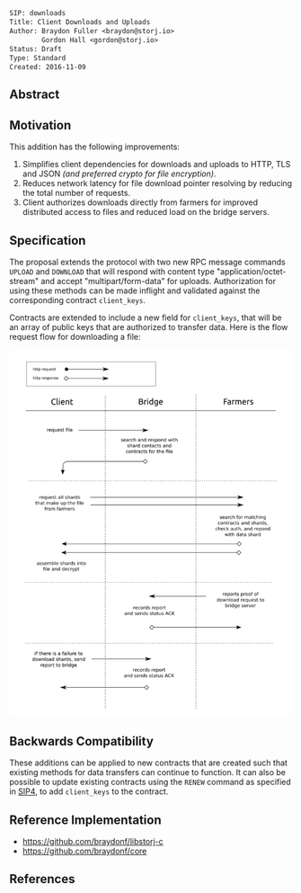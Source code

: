 ```
SIP: downloads
Title: Client Downloads and Uploads
Author: Braydon Fuller <braydon@storj.io>
        Gordon Hall <gordon@storj.io>
Status: Draft
Type: Standard
Created: 2016-11-09
```

Abstract
--------

Motivation
----------

This addition has the following improvements:

1. Simplifies client dependencies for downloads and uploads to HTTP, TLS and
   JSON *(and preferred crypto for file encryption)*.
2. Reduces network latency for file download pointer resolving by reducing the
   total number of requests.
3. Client authorizes downloads directly from farmers for improved distributed access
   to files and reduced load on the bridge servers.

Specification
-------------

The proposal extends the protocol with two new RPC message commands `UPLOAD` and `DOWNLOAD`
that will respond with content type "application/octet-stream" and accept "multipart/form-data"
for uploads. Authorization for using these methods can be made inflight and validated against the
corresponding contract `client_keys`.

Contracts are extended to include a new field for `client_keys`, that will be an array
of public keys that are authorized to transfer data. Here is the flow request flow for
downloading a file:

![/sip-downloads/flow-diagram.png](/sip-downloads/flow-diagram.png)

Backwards Compatibility
-----------------------

These additions can be applied to new contracts that are created such that existing methods for
data transfers can continue to function. It can also be possible to update existing contracts using
the `RENEW` command as specified in [SIP4](/sip-0004.md), to add `client_keys` to the contract.

Reference Implementation
------------------------
- https://github.com/braydonf/libstorj-c
- https://github.com/braydonf/core

References
----------